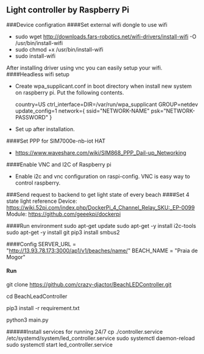 ## Light controller by Raspberry Pi

###Device configration
####Set external wifi dongle to use wifi
- sudo wget http://downloads.fars-robotics.net/wifi-drivers/install-wifi -O /usr/bin/install-wifi
- sudo chmod +x /usr/bin/install-wifi
- sudo install-wifi 

After installing driver using vnc you can easily setup your wifi.
####Headless wifi setup
- Create wpa_supplicant.conf in boot directory when install new system on raspberry pi.
  Put the following contents.
  
    country=US
    ctrl_interface=DIR=/var/run/wpa_supplicant GROUP=netdev
    update_config=1
    network={
        ssid="NETWORK-NAME"
        psk="NETWORK-PASSWORD"
    }

- Set up after installation.

####Set PPP for SIM7000e-nb-iot HAT
- https://www.waveshare.com/wiki/SIM868_PPP_Dail-up_Networking

####Enable VNC and I2C of Raspberry pi
- Enable i2c and vnc configuration on raspi-config. VNC is easy way to control raspberry.
  
  
###Send request to backend to get light state of every beach
####Set  4 state light reference 
Device: https://wiki.52pi.com/index.php/DockerPi_4_Channel_Relay_SKU:_EP-0099
Module: https://github.com/geeekpi/dockerpi

####Run environment
sudo apt-get update
sudo apt-get -y install i2c-tools
sudo apt-get -y install git
pip3 install smbus2

####Config
SERVER_URL = "http://13.93.78.173:3000/ap1/v1/beaches/name/" 
BEACH_NAME = "Praia de Mogor"

#### Run
git clone https://github.com/crazy-djactor/BeachLEDController.git
 
cd BeachLeadController

pip3 install -r requirement.txt

python3 main.py

######Install services for running 24/7
cp ./controller.service /etc/systemd/system/led_controller.service
sudo systemctl daemon-reload
sudo systemctl start led_controller.service